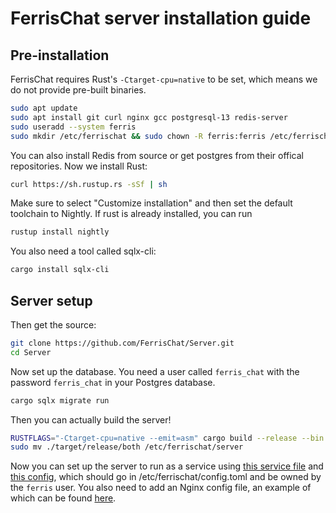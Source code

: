 # FerrisChat server installation guide
## Pre-installation
FerrisChat requires Rust's `-Ctarget-cpu=native` to be set, which means we do not provide pre-built binaries.
```bash
sudo apt update
sudo apt install git curl nginx gcc postgresql-13 redis-server
sudo useradd --system ferris
sudo mkdir /etc/ferrischat && sudo chown -R ferris:ferris /etc/ferrischat
```
You can also install Redis from source or get postgres from their offical repositories.
Now we install Rust:
```bash
curl https://sh.rustup.rs -sSf | sh
```
Make sure to select "Customize installation" and then set the default toolchain to Nightly.
If rust is already installed, you can run 
```bash
rustup install nightly
```
You also need a tool called sqlx-cli:
```bash
cargo install sqlx-cli
```
## Server setup
Then get the source:
```bash
git clone https://github.com/FerrisChat/Server.git
cd Server
```
Now set up the database. You need a user called `ferris_chat` with the password `ferris_chat` in your Postgres database.
```bash
cargo sqlx migrate run
```
Then you can actually build the server!
```bash
RUSTFLAGS="-Ctarget-cpu=native --emit=asm" cargo build --release --bin both
sudo mv ./target/release/both /etc/ferrischat/server
```
Now you can set up the server to run as a service using [this service file](https://github.com/FerrisChat/scripts/blob/main/host/ferrischat_selfhost.service) and [this config](https://github.com/FerrisChat/Server/blob/develop/config.example.toml), which should go in /etc/ferrischat/config.toml and be owned by the `ferris` user. You also need to add an Nginx config file, an example of which can be found [here](https://github.com/FerrisChat/Server/blob/develop/ferrischat-nginx.conf).
